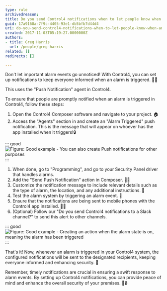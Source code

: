 ```yaml
---
type: rule
archivedreason: 
title: Do you send Control4 notifications when to let people know when an Alarm is triggered?
guid: 17a9168a-7f9c-4405-93e1-db5bfb7d44d4
uri: do-you-send-control4-notifications-when-to-let-people-know-when-an-alarm-is-triggered
created: 2017-11-03T05:19:27.0000000Z
authors:
- title: Greg Harris
  url: /people/greg-harris
related: []
redirects: []

---
```


Don't let important alarm events go unnoticed! With Control4, you can set up notifications to keep everyone informed when an alarm is triggered. 📣🚨

This uses the "Push Notification" agent in Control4.

<!--endintro-->

To ensure that people are promptly notified when an alarm is triggered in Control4, follow these steps:

1. Open the Control4 Composer software and navigate to your project. 🏠
2. Access the "Agents" section in and create an "Alarm Triggered" push notification. This is the message that will appear on whoever has the app installed when it triggers!🔒

::: good
![Figure: Good example - You can also create Push notifications for other purposes](c4alarm.jpg)
:::

1. When done, go to "Programming", and go to your Security Panel driver that handles alarms.
2. Add the "Send Push Notification" action in Composer. 📧💬
3. Customize the notification message to include relevant details such as the type of alarm, the location, and any additional instructions. 📝
4. Test the alarm system by triggering an alarm event. 🚨
5. Ensure that the notifications are being sent to mobile phones with the Control4 app installed. 📲🏡
6. (Optional) Follow our "Do you send Control4 notifications to a Slack channel?" to send this alert to other channels.

::: good
![Figure: Good example - Creating an action when the alarm state is on, meaning the alarm has been triggered](c4alarmtrig.jpg)
:::

That's it! Now, whenever an alarm is triggered in your Control4 system, the configured notifications will be sent to the designated recipients, keeping everyone informed and enhancing security. 🙌

Remember, timely notifications are crucial in ensuring a swift response to alarm events. By setting up Control4 notifications, you can provide peace of mind and enhance the overall security of your premises. 🚀🔒
